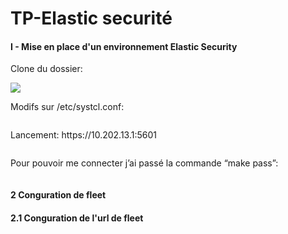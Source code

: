 # TP-Elastic securité

<h4>I - Mise en place d'un environnement Elastic Security</h4></p>
<p>Clone du dossier:</p>
<img src= /></p>
<p>Modifs sur /etc/systcl.conf:</p>
<img src=""/></p>
<p>Lancement: https://10.202.13.1:5601</p>
<img src=""/></p>
<p>Pour pouvoir me connecter j’ai passé la commande “make pass”:</p>
<img src=""/></p>
<h4>2 Conguration de fleet</h4></p>
<h4>2.1 Conguration de l'url de fleet</h4></p>




